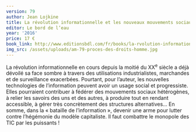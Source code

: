 ```yaml
---
version: 79
author: Jean Lojkine
title: La révolution informationnelle et les nouveaux mouvements sociaux
editor: Le bord de l’eau
year: '2016'
price: 17 €
book_link: http://www.editionsbdl.com/fr/books/la-rvolution-informationnelle-et-les-nouveaux-mouvements-sociaux/542/
img_src: /assets/uploads/am-79-proces-des-droits-homme.jpg
---
```

La révolution informationnelle en cours depuis la moitié du XX<sup>e</sup> siècle a déjà dévoilé sa face sombre à travers des utilisations industrialistes, marchandes et de surveillance exacerbées. Pourtant, pour l’auteur, les nouvelles technologies de l’information peuvent avoir un usage social et progressiste. Elles pourraient contribuer à fédérer des mouvements sociaux hétérogènes, à relier les savoirs des uns et des autres, à produire tout en rendant accessible, à gérer très concrètement des structures alternatives… En somme, dans la « bataille de l’information », devenir une arme pour lutter contre l’hégémonie du modèle capitaliste. Il faut combattre le monopole des TIC par les puissants !
